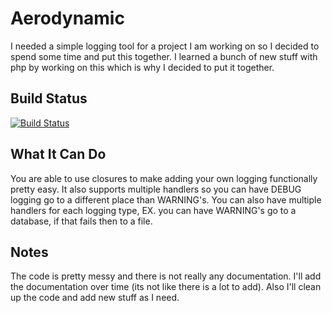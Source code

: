 Aerodynamic
===========

I needed a simple logging tool for a project I am working on so I decided to spend some time and put this together.
I learned a bunch of new stuff with php by working on this which is why I decided to put it together.

Build Status
------------

[![Build Status](https://secure.travis-ci.org/matthewshafer/Aerodynamic.png)](http://travis-ci.org/matthewshafer/Aerodynamic)

What It Can Do
--------------

You are able to use closures to make adding your own logging functionally pretty easy.
It also supports multiple handlers so you can have DEBUG logging go to a different place than WARNING's.
You can also have multiple handlers for each logging type, EX. you can have WARNING's go to a database, if that fails then to a file.

Notes
-----

The code is pretty messy and there is not really any documentation.
I'll add the documentation over time (its not like there is a lot to add).
Also I'll clean up the code and add new stuff as I need.